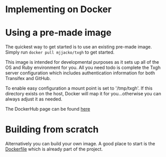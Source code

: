 Implementing on Docker
======================

# Using a pre-made image

The quickest way to get started is to use an existing pre-made image.  Simply run `docker pull mjjacko/txgh` to get started.

This image is intended for developmental purposes as it sets up all of the OS and Ruby environment for you. All you need todo is complete the Txgh server configuration which includes authentication information for both Transifex and GitHub.

To enable easy configuration a mount point is set to '/tmp/txgh'. If this directory exists on the host, Docker will map it for you...otherwise you can always adjust it as needed.

The DockerHub page can be found [here](https://hub.docker.com/r/mjjacko/txgh/)

# Building from scratch

Alternatively you can build your own image. A good place to start is the [Dockerfile](https://github.com/transifex/txgh/blob/devel/Dockerfile) which is already part of the project.